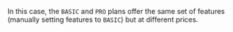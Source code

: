 In this case, the `BASIC` and `PRO` plans offer the same set of features (manually setting features to `BASIC`) but at different prices.